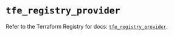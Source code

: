 # `tfe_registry_provider`

Refer to the Terraform Registry for docs: [`tfe_registry_provider`](https://registry.terraform.io/providers/hashicorp/tfe/0.68.0/docs/resources/registry_provider).

